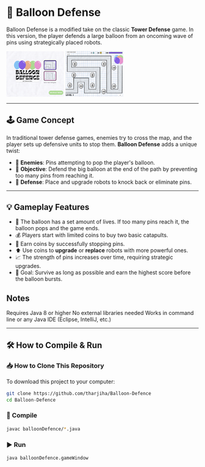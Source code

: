 # 🎈 Balloon Defense

Balloon Defense is a modified take on the classic **Tower Defense** game. In this version, the player defends a large balloon from an oncoming wave of pins using strategically placed robots.

<img src="images/homescreen.png" alt="Home Screenshot" width="30%" />
<img src="images/map.png" alt="Game Screenshot" width="30%" />

---

## 🕹️ Game Concept

In traditional tower defense games, enemies try to cross the map, and the player sets up defensive units to stop them. **Balloon Defense** adds a unique twist:

- 🧨 **Enemies**: Pins attempting to pop the player's balloon.
- 🎯 **Objective**: Defend the big balloon at the end of the path by preventing too many pins from reaching it.
- 🏹 **Defense**: Place and upgrade robots to knock back or eliminate pins.

---

## 💡 Gameplay Features

- 🎈 The balloon has a set amount of lives. If too many pins reach it, the balloon pops and the game ends.
- 💰 Players start with limited coins to buy two basic catapults.
- 💸 Earn coins by successfully stopping pins.
- ⬆️ Use coins to **upgrade** or **replace** robots with more powerful ones.
- 📈 The strength of pins increases over time, requiring strategic upgrades.
- 🎯 Goal: Survive as long as possible and earn the highest score before the balloon bursts.

## Notes
Requires Java 8 or higher
No external libraries needed
Works in command line or any Java IDE (Eclipse, IntelliJ, etc.)

---
## 🛠️ How to Compile & Run

### 📥 How to Clone This Repository
To download this project to your computer:

```bash
git clone https://github.com/tharjiha/Balloon-Defence
cd Balloon-Defence
```    

### 🧾 Compile
```bash
javac balloonDefence/*.java
```

### ▶️ Run
```bash
java balloonDefence.gameWindow
```